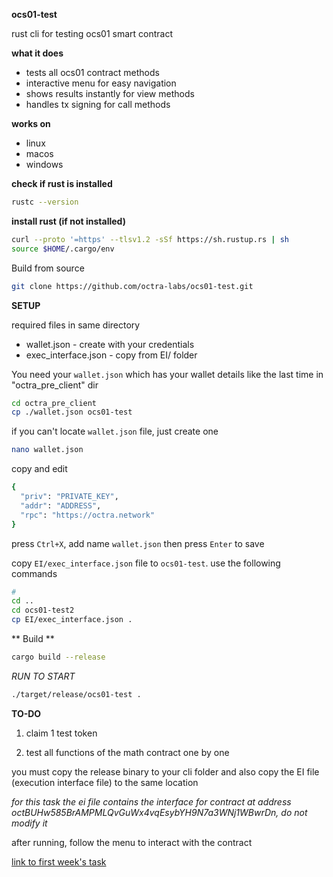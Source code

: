 **ocs01-test**

rust cli for testing ocs01 smart contract

**what it does**

-   tests all ocs01 contract methods
-   interactive menu for easy navigation
-   shows results instantly for view methods
-   handles tx signing for call methods

**works on**

-   linux
-   macos
-   windows


**check if rust is installed**

```bash
rustc --version
```


**install rust (if not installed)**

```bash
curl --proto '=https' --tlsv1.2 -sSf https://sh.rustup.rs | sh
source $HOME/.cargo/env
```


Build from source

```bash
git clone https://github.com/octra-labs/ocs01-test.git
```

**SETUP**


required files in same directory

-   wallet.json - create with your credentials
-   exec_interface.json - copy from EI/ folder



You need your `wallet.json` which has your wallet details like the last time in "octra_pre_client" dir

```bash
cd octra_pre_client
cp ./wallet.json ocs01-test
```

if you can't locate `wallet.json` file, just create one

```bash
nano wallet.json
```


copy and edit

```bash
{
  "priv": "PRIVATE_KEY",
  "addr": "ADDRESS",
  "rpc": "https://octra.network"
}

```

press `Ctrl+X`, add name `wallet.json` then press `Enter` to save 



copy `EI/exec_interface.json` file to `ocs01-test`. use the following commands

```bash
# 
cd ..
cd ocs01-test2
cp EI/exec_interface.json .
```

** Build **

```bash
cargo build --release
```

*RUN TO START*

```bash
./target/release/ocs01-test .
```

**TO-DO**

1. claim 1 test token

2. test all functions of the math contract one by one




you must copy the release binary to your cli folder and also copy the EI file (execution interface file) to the same location 


*for this task the ei file contains the interface for contract at address octBUHw585BrAMPMLQvGuWx4vqEsybYH9N7a3WNj1WBwrDn, do not modify it*

after running, follow the menu to interact with the contract


[link to first week's task](https://github.com/octra-labs/octra_pre_client)
